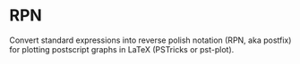 # RPN
Convert standard expressions into reverse polish notation (RPN, aka postfix) for plotting postscript graphs in LaTeX (PSTricks or pst-plot).

